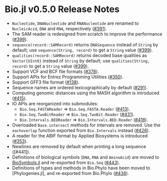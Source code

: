 Bio.jl v0.5.0 Release Notes
===========================

* `Nucleotide`, `DNANucleotide` and `RNANucleotide` are renamed to `NucleicAcid`, `DNA` and `RNA`, respectively ([#391]).
* The SAM reader is redesigned from scratch to improve the performance ([#399]).
* `sequence(record::SAMRecord)` returns `DNASequence` instead of `String` by default; use `sequence(String, record)` to get a `String` value ([#399]).
* `qualities(record::SAMRecord)` returns decoded base qualities as `Vector{UInt8}` instead of `String` by default; use `qualities(String, record)` to get a `String` value ([#399]).
* Support VCF and BCF file formats ([#378]).
* Support APIs for Entrez Programming Utilities ([#350]).
* Support GFF3 file format ([#138]).
* Sequence names are ordered lexicographically by default ([#291]).
* Computing genomic distances using the MASH algorithm is introduced ([#415]).
* IO APIs are reorganized into submodules:
    * `Bio.Seq.FASTAReader` => `Bio.Seq.FASTA.Reader` ([#413]).
    * `Bio.Seq.TwoBitReader` => `Bio.Seq.TwoBit.Reader` ([#431]).
    * `Bio.Intervals.BEDReader` => `Bio.Intervals.BED.Reader` ([#418]).
* Overloaded `Base.intersect` methods for intervals are removed. Use the `eachoverlap` function exported from `Bio.Intervals` instead ([#426]).
* A reader for the ABIF format by Applied Biosystems is introduced ([#353]).
* Newlines are removed by default when printing a long sequence ([#441]).
* Definitions of biological symbols (`DNA`, `RNA` and `AminoAcid`) are moved to [BioSymbols.jl](https://github.com/BioJulia/BioSymbols.jl) and re-exported from `Bio.Seq` ([#443]).
* Definitions of types and methods in Bio.Phylo have been moved to [Phylogenies.jl], and re-exported from Bio.Phylo ([#438]).

[#138]: https://github.com/BioJulia/Bio.jl/pull/138
[#291]: https://github.com/BioJulia/Bio.jl/issues/291
[#350]: https://github.com/BioJulia/Bio.jl/pull/350
[#353]: https://github.com/BioJulia/Bio.jl/pull/353
[#378]: https://github.com/BioJulia/Bio.jl/pull/378
[#391]: https://github.com/BioJulia/Bio.jl/issues/391
[#399]: https://github.com/BioJulia/Bio.jl/pull/399
[#413]: https://github.com/BioJulia/Bio.jl/pull/413
[#415]: https://github.com/BioJulia/Bio.jl/pull/415
[#418]: https://github.com/BioJulia/Bio.jl/pull/418
[#426]: https://github.com/BioJulia/Bio.jl/pull/426
[#431]: https://github.com/BioJulia/Bio.jl/pull/431
[#431]: https://github.com/BioJulia/Bio.jl/pull/441
[#443]: https://github.com/BioJulia/Bio.jl/pull/443
[#438]: https://github.com/BioJulia/Bio.jl/pull/438
